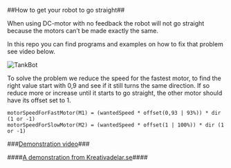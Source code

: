##How to get your robot to go straight##

When using DC-motor with no feedback the robot will not go straight because the motors can’t be made exactly the same.

In this repo you can find programs and examples on how to fix that problem see video below.
 
![TankBot](/Images/20160128_214141.jpg)

To solve the problem we reduce the speed for the fastest motor, to find the right value start with 0,9 and see if it still turns the same direction. If so reduce more or increase until it starts to go straight, the other motor should have its offset set to 1.

```
motorSpeedForFastMotor(M1) = (wantedSpeed * offset(0,93 | 93%)) * dir (1 or -1)
motorSpeedForSlowMotor(M2) = (wantedSpeed * offset(1 | 100%)) * dir (1 or -1)
```

###[Demonstration video](https://youtu.be/81xt4j0n6z4)###

####[A demonstration from Kreativadelar.se](http://www.kreativadelar.se)####

